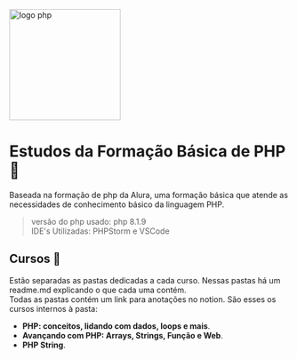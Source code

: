<img src="https://www.php.net/images/logos/new-php-logo.svg" width="200px" alt="logo php">

# Estudos da Formação Básica de PHP🐘
Baseada na formação de php da Alura, uma formação básica que atende as necessidades de conhecimento básico da linguagem PHP.

>versão do php usado: php 8.1.9<br>
> IDE's Utilizadas: PHPStorm e VSCode
## Cursos 🐘
Estão separadas as pastas dedicadas a cada curso.
Nessas pastas há um readme.md explicando o que cada uma contém.<br>
Todas as pastas contém um link para anotações no notion. São esses os cursos internos à pasta:

- **PHP: conceitos, lidando com dados, loops e mais**.
- **Avançando com PHP: Arrays, Strings, Função e Web**.
- **PHP String**.
